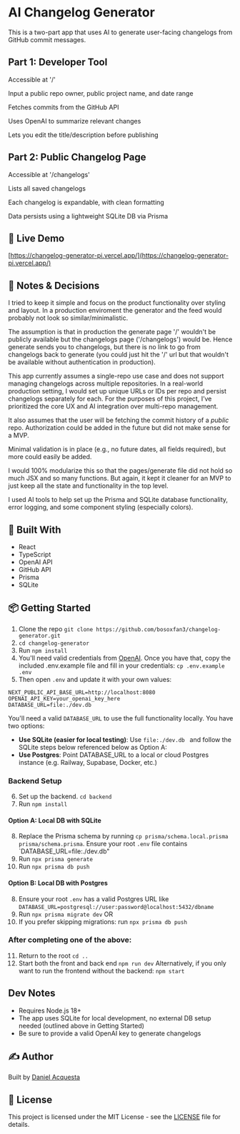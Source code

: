 # AI Changelog Generator

This is a two-part app that uses AI to generate user-facing changelogs from GitHub commit messages.

## Part 1: Developer Tool

Accessible at '/'

Input a public repo owner, public project name, and date range

Fetches commits from the GitHub API

Uses OpenAI to summarize relevant changes

Lets you edit the title/description before publishing

## Part 2: Public Changelog Page

Accessible at '/changelogs'

Lists all saved changelogs

Each changelog is expandable, with clean formatting

Data persists using a lightweight SQLite DB via Prisma

## 🚀 Live Demo

[https://changelog-generator-pi.vercel.app/](https://changelog-generator-pi.vercel.app/)

## 🧠 Notes & Decisions

I tried to keep it simple and focus on the product functionality over styling and layout. In a production enviroment the generator and the feed would probably not look so similar/minimalistic.

The assumption is that in production the generate page '/' wouldn't be publicly available but the changelogs page ('/changelogs') would be. Hence generate sends you to changelogs, but there is no link to go from changelogs back to generate (you could just hit the '/' url but that wouldn't be available without authentication in production).

This app currently assumes a single-repo use case and does not support managing changelogs across multiple repositories. In a real-world production setting, I would set up unique URLs or IDs per repo and persist changelogs separately for each. For the purposes of this project, I’ve prioritized the core UX and AI integration over multi-repo management.

It also assumes that the user will be fetching the commit history of a _public_ repo. Authorization could be added in the future but did not make sense for a MVP.

Minimal validation is in place (e.g., no future dates, all fields required), but more could easily be added.

I would 100% modularize this so that the pages/generate file did not hold so much JSX and so many functions. But again, it kept it cleaner for an MVP to just keep all the state and functionality in the top level.

I used AI tools to help set up the Prisma and SQLite database functionality, error logging, and some component styling (especially colors).

## 🔧 Built With

-   React
-   TypeScript
-   OpenAI API
-   GitHub API
-   Prisma
-   SQLite

## 📦 Getting Started

1. Clone the repo `git clone https://github.com/bosoxfan3/changelog-generator.git`
2. `cd changelog-generator`
3. Run `npm install`
4. You'll need valid credentials from [OpenAI](https://platform.openai.com/docs/overview). Once you have that, copy the included .env.example file and fill in your credentials:
   `cp .env.example .env`
5. Then open `.env` and update it with your own values:

```
NEXT_PUBLIC_API_BASE_URL=http://localhost:8080
OPENAI_API_KEY=your_openai_key_here
DATABASE_URL=file:./dev.db
```

You'll need a valid `DATABASE_URL` to use the full functionality locally. You have two options:

-   **Use SQLite (easier for local testing)**: Use `file:./dev.db ` and follow the SQLite steps below referenced below as Option A:
-   **Use Postgres**: Point DATABASE_URL to a local or cloud Postgres instance (e.g. Railway, Supabase, Docker, etc.)

### Backend Setup

6. Set up the backend. `cd backend`
7. Run `npm install`

#### Option A: Local DB with SQLite

8. Replace the Prisma schema by running `cp prisma/schema.local.prisma prisma/schema.prisma`. Ensure your root `.env` file contains `DATABASE_URL=file:./dev.db"
9. Run `npx prisma generate`
10. Run `npx prisma db push`

#### Option B: Local DB with Postgres

8. Ensure your root `.env` has a valid Postgres URL like `DATABASE_URL=postgresql://user:password@localhost:5432/dbname`
9. Run `npx prisma migrate dev` OR
10. If you prefer skipping migrations: run `npx prisma db push`

### After completing one of the above:

11. Return to the root `cd ..`
12. Start both the front and back end `npm run dev`
    Alternatively, if you only want to run the frontend without the backend:
    `npm start`

## Dev Notes

-   Requires Node.js 18+
-   The app uses SQLite for local development, no external DB setup needed (outlined above in Getting Started)
-   Be sure to provide a valid OpenAI key to generate changelogs

## ✍️ Author

Built by [Daniel Acquesta](https://danielacquesta.dev)

## 📄 License

This project is licensed under the MIT License - see the [LICENSE](LICENSE) file for details.
